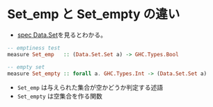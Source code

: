 # Set_emp と Set_empty の違い

- [spec Data.Set](https://github.com/ucsd-progsys/liquidhaskell/blob/develop/include/Data/Set.spec)を見るとわかる。

```haskell
-- emptiness test
measure Set_emp   :: (Data.Set.Set a) -> GHC.Types.Bool

-- empty set
measure Set_empty :: forall a. GHC.Types.Int -> (Data.Set.Set a)
```

- `Set_emp` は与えられた集合が空かどうか判定する述語
- `Set_empty` は空集合を作る関数
